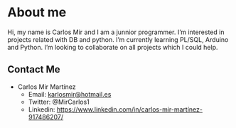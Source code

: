 # About me
Hi, my name is Carlos Mir and I am a junnior programmer. I’m interested in projects related with DB and python.
I’m currently learning PL/SQL, Arduino and Python. I’m looking to collaborate on all projects which I could help.

## Contact Me
* Carlos Mir Martínez
  * Email: karlosmir@hotmail.es
  * Twitter: @MirCarlos1
  * Linkedin: https://www.linkedin.com/in/carlos-mir-martínez-917486207/

